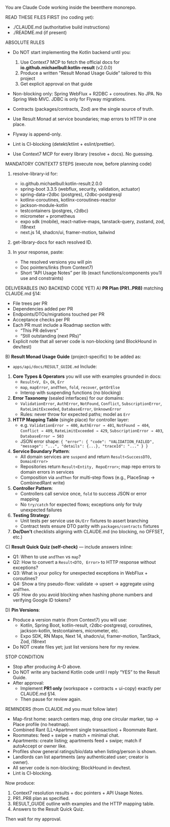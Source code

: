 You are Claude Code working inside the beenthere monorepo.

READ THESE FILES FIRST (no coding yet):
- ./CLAUDE.md  (authoritative build instructions)
- ./README.md  (if present)

ABSOLUTE RULES
- Do NOT start implementing the Kotlin backend until you:
  1) Use Context7 MCP to fetch the official docs for **io.github.michaelbull:kotlin-result** (v2.0.0)
  2) Produce a written "Result Monad Usage Guide" tailored to this project
  3) Get explicit approval on that guide

- Non-blocking only: Spring WebFlux + R2DBC + coroutines.
  No JPA. No Spring Web MVC. JDBC is only for Flyway migrations.
- Contracts (packages/contracts, Zod) are the single source of truth.
- Use Result Monad at service boundaries; map errors to HTTP in one place.
- Flyway is append-only.
- Lint is CI-blocking (detekt/ktlint + eslint/prettier).
- Use Context7 MCP for every library (resolve + docs). No guessing.

MANDATORY CONTEXT7 STEPS (execute now, before planning code)
1) resolve-library-id for:
   - io.github.michaelbull:kotlin-result:2.0.0
   - spring-boot 3.3.5 (webflux, security, validation, actuator)
   - spring-data-r2dbc (postgres), r2dbc-postgresql
   - kotlinx-coroutines, kotlinx-coroutines-reactor
   - jackson-module-kotlin
   - testcontainers (postgres, r2dbc)
   - micrometer + prometheus
   - expo sdk (mobile), react-native-maps, tanstack-query, zustand, zod, i18next
   - next.js 14, shadcn/ui, framer-motion, tailwind

2) get-library-docs for each resolved ID.

3) In your response, paste:
   - The resolved versions you will pin
   - Doc pointers/links (from Context7)
   - Short “API Usage Notes” per lib (exact functions/components you’ll use and constraints)

DELIVERABLES (NO BACKEND CODE YET)
A) **PR Plan (PR1..PR8)** matching CLAUDE.md §14:
   - File trees per PR
   - Dependencies added per PR
   - Endpoints/DTOs/migrations touched per PR
   - Acceptance checks per PR
   - Each PR must include a Roadmap section with:
     * “This PR delivers”
     * “Still outstanding (next PRs)”
   - Explicit note that all server code is non-blocking (and BlockHound in dev/test)

B) **Result Monad Usage Guide** (project-specific) to be added as:
   - `apps/api/docs/RESULT_GUIDE.md`
   Include:
   1. **Core Types & Operators** you will use with examples grounded in docs:
      - `Result<V, E>`, `Ok`, `Err`
      - `map`, `mapError`, `andThen`, `fold`, `recover`, `getOrElse`
      - Interop with suspending functions (no blocking)
   2. **Error Taxonomy** (sealed interfaces) for our domains:
      - `ValidationError`, `AuthError`, `NotFound`, `Conflict`, `SubscriptionError`, `RateLimitExceeded`, `DatabaseError`, `UnknownError`
      - Rules: never throw for expected paths; model as `Err`
   3. **HTTP Mapping Table** (single place) for controller layer:
      - e.g. `ValidationError → 400`, `AuthError → 401`, `NotFound → 404`, `Conflict → 409`, `RateLimitExceeded → 429`, `SubscriptionError → 403`, `DatabaseError → 503`
      - JSON error shape:
        `{ "error": { "code": "VALIDATION_FAILED", "message": "...", "details": {...}, "traceId": "..." } }`
   4. **Service Boundary Pattern**:
      - All domain services are `suspend` and return `Result<SuccessDTO, DomainError>`
      - Repositories return `Result<Entity, RepoError>`; map repo errors to domain errors in services
      - Composition via `andThen` for multi-step flows (e.g., PlaceSnap → CombinedRant write)
   5. **Controller Pattern**:
      - Controllers call service once, `fold` to success JSON or error mapping
      - No `try/catch` for expected flows; exceptions only for truly unexpected failures
   6. **Testing Strategy**:
      - Unit tests per service use `Ok/Err` fixtures to assert branching
      - Contract tests ensure DTO parity with `packages/contracts` fixtures
   7. **Do/Don’t** checklists aligning with CLAUDE.md (no blocking, no OFFSET, etc.)

C) **Result Quick Quiz (self-check)** — include answers inline:
   - Q1: When to use `andThen` vs `map`?
   - Q2: How to convert a `Result<DTO, Error>` to HTTP response without exceptions?
   - Q3: What is your policy for unexpected exceptions in WebFlux + coroutines?
   - Q4: Show a tiny pseudo-flow: validate → upsert → aggregate using `andThen`.
   - Q5: How do you avoid blocking when hashing phone numbers and verifying Google ID tokens?

D) **Pin Versions**:
   - Produce a version matrix (from Context7) you will use:
     * Kotlin, Spring Boot, kotlin-result, r2dbc-postgresql, coroutines, jackson-kotlin, testcontainers, micrometer, etc.
     * Expo SDK, RN Maps, Next 14, shadcn/ui, framer-motion, TanStack, Zod, i18next
   - Do NOT create files yet; just list versions here for my review.

STOP CONDITION
- Stop after producing A–D above.
- Do NOT write any backend Kotlin code until I reply “YES” to the Result Guide.
- After approval:
  - Implement **PR1 only** (workspace + contracts + ui-copy) exactly per CLAUDE.md §14.
  - Then pause for review again.

REMINDERS (from CLAUDE.md you must follow later)
- Map-first home: search centers map, drop one circular marker, tap → Place profile (no heatmap).
- Combined Rant (LL+Apartment single transaction) + Roommate Rant.
- Roommates: feed + swipe + match + minimal chat.
- Apartments: create listing; apartments feed + swipe; match if autoAccept or owner like.
- Profiles show general ratings/bio/data when listing/person is shown.
- Landlords can list apartments (any authenticated user; creator is owner).
- All server code is non-blocking; BlockHound in dev/test.
- Lint is CI-blocking.

Now produce:
1) Context7 resolution results + doc pointers + API Usage Notes.
2) PR1..PR8 plan as specified.
3) RESULT_GUIDE outline with examples and the HTTP mapping table.
4) Answers to the Result Quick Quiz.

Then wait for my approval.
